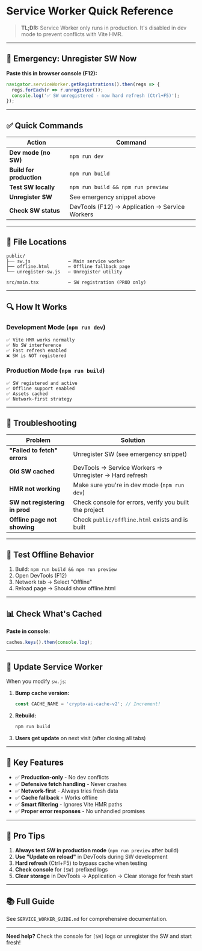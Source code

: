 # Service Worker Quick Reference

> **TL;DR:** Service Worker only runs in production. It's disabled in dev mode to prevent conflicts with Vite HMR.

---

## 🚨 Emergency: Unregister SW Now

**Paste this in browser console (F12):**

```javascript
navigator.serviceWorker.getRegistrations().then(regs => {
  regs.forEach(r => r.unregister());
  console.log('✅ SW unregistered - now hard refresh (Ctrl+F5)');
});
```

---

## ✅ Quick Commands

| Action | Command |
|--------|---------|
| **Dev mode (no SW)** | `npm run dev` |
| **Build for production** | `npm run build` |
| **Test SW locally** | `npm run build && npm run preview` |
| **Unregister SW** | See emergency snippet above |
| **Check SW status** | DevTools (F12) → Application → Service Workers |

---

## 📍 File Locations

```
public/
├── sw.js              ← Main service worker
├── offline.html       ← Offline fallback page  
└── unregister-sw.js   ← Unregister utility

src/main.tsx           ← SW registration (PROD only)
```

---

## 🔍 How It Works

### Development Mode (`npm run dev`)
```
✅ Vite HMR works normally
✅ No SW interference
✅ Fast refresh enabled
❌ SW is NOT registered
```

### Production Mode (`npm run build`)
```
✅ SW registered and active
✅ Offline support enabled
✅ Assets cached
✅ Network-first strategy
```

---

## 🐛 Troubleshooting

| Problem | Solution |
|---------|----------|
| **"Failed to fetch" errors** | Unregister SW (see emergency snippet) |
| **Old SW cached** | DevTools → Service Workers → Unregister → Hard refresh |
| **HMR not working** | Make sure you're in dev mode (`npm run dev`) |
| **SW not registering in prod** | Check console for errors, verify you built the project |
| **Offline page not showing** | Check `public/offline.html` exists and is built |

---

## 🧪 Test Offline Behavior

1. Build: `npm run build && npm run preview`
2. Open DevTools (F12)
3. Network tab → Select "Offline"
4. Reload page → Should show offline.html

---

## 📊 Check What's Cached

**Paste in console:**

```javascript
caches.keys().then(console.log);
```

---

## 🔄 Update Service Worker

When you modify `sw.js`:

1. **Bump cache version:**
   ```javascript
   const CACHE_NAME = 'crypto-ai-cache-v2'; // Increment!
   ```

2. **Rebuild:**
   ```bash
   npm run build
   ```

3. **Users get update** on next visit (after closing all tabs)

---

## 🎯 Key Features

- ✅ **Production-only** - No dev conflicts
- ✅ **Defensive fetch handling** - Never crashes
- ✅ **Network-first** - Always tries fresh data
- ✅ **Cache fallback** - Works offline
- ✅ **Smart filtering** - Ignores Vite HMR paths
- ✅ **Proper error responses** - No unhandled promises

---

## 🚀 Pro Tips

1. **Always test SW in production mode** (`npm run preview` after build)
2. **Use "Update on reload"** in DevTools during SW development
3. **Hard refresh** (Ctrl+F5) to bypass cache when testing
4. **Check console** for `[SW]` prefixed logs
5. **Clear storage** in DevTools → Application → Clear storage for fresh start

---

## 📚 Full Guide

See `SERVICE_WORKER_GUIDE.md` for comprehensive documentation.

---

**Need help?** Check the console for `[SW]` logs or unregister the SW and start fresh!
